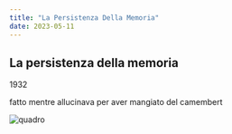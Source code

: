 ```yaml
---
title: "La Persistenza Della Memoria"
date: 2023-05-11
---
```

## La persistenza della memoria
1932

fatto mentre allucinava per aver mangiato del camembert

![quadro](/notes/https://www.studiarapido.it/wp-content/uploads/2014/06/la-persistenza-della-memoria-di-dal%C3%AC1-560x420.jpg)
